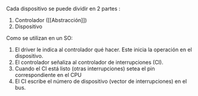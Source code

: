 Cada dispositivo se puede dividir en 2 partes :
1. Controlador ([[Abstracción]])
2. Dispositivo


  Como se utilizan en un SO:
1. El driver le indica al controlador qué hacer. Este inicia la operación en el dispositivo.
2. El controlador señaliza al controlador de interrupciones (CI).
3. Cuando el CI está listo (otras interrupciones) setea el pin correspondiente en el CPU
4. El CI escribe el número de dispositivo (vector de interrupciones) en el bus.